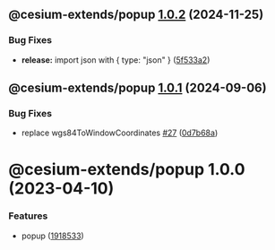 ## @cesium-extends/popup [1.0.2](https://github.com/hongfaqiu/cesium-extends/compare/@cesium-extends/popup@1.0.1...@cesium-extends/popup@1.0.2) (2024-11-25)


### Bug Fixes

* **release:** import json with { type: "json" } ([5f533a2](https://github.com/hongfaqiu/cesium-extends/commit/5f533a2ea9b3864c2f70a52f6a55a5514440e133))

## @cesium-extends/popup [1.0.1](https://github.com/hongfaqiu/cesium-extends/compare/@cesium-extends/popup@1.0.0...@cesium-extends/popup@1.0.1) (2024-09-06)


### Bug Fixes

* replace wgs84ToWindowCoordinates [#27](https://github.com/hongfaqiu/cesium-extends/issues/27) ([0d7b68a](https://github.com/hongfaqiu/cesium-extends/commit/0d7b68adb6c3244416792fdaef860e86ba3f6f9b))

# @cesium-extends/popup 1.0.0 (2023-04-10)

### Features

- popup ([1918533](https://github.com/hongfaqiu/cesium-extends/commit/19185331b617bb068e9697fac334af7dd0cee0d8))
